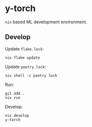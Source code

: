 # y-torch

`nix` based ML development environment.

## Develop

Update `flake.lock`:

```shell
nix flake update
```

Update `poetry.lock`:

```shell
nix shell -c poetry lock
```

Run:

```shell
git add .
nix run
```

Develop:

```shell
nix develop
y-torch
```
